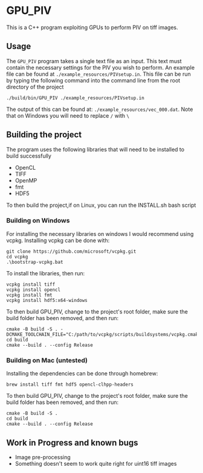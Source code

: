 # GPU_PIV
This is a C++ program exploiting GPUs to perform PIV on tiff images.

## Usage
The `GPU_PIV` program takes a single text file as an input. This text must contain the necessary settings for the PIV you wish to perform.
An example file can be found at `./example_resources/PIVsetup.in`. This file can be run by typing the following command into the command line from the root directory of the project

```
./build/bin/GPU_PIV ./example_resources/PIVsetup.in
```
The output of this can be found at: `./example_resources/vec_000.dat`. Note that on Windows you will need to replace `/` with `\`

## Building the project
The program uses the following libraries that will need to be installed to build successfully
* OpenCL
* TIFF
* OpenMP
* fmt
* HDF5

To then build the project,if on Linux, you can run the INSTALL.sh bash script

### Building on Windows
For installing the necessary libraries on windows I would recommend using vcpkg.
Installing vcpkg can be done with:
```
git clone https://github.com/microsoft/vcpkg.git
cd vcpkg
.\bootstrap-vcpkg.bat
```
To install the libraries, then run:
```
vcpkg install tiff
vcpkg install opencl
vcpkg install fmt
vcpkg install hdf5:x64-windows
```
To then build GPU_PIV, change to the project's root folder, make sure the build folder has been removed, and then run:
```
cmake -B build -S . -DCMAKE_TOOLCHAIN_FILE="C:/path/to/vcpkg/scripts/buildsystems/vcpkg.cmake"
cd build 
cmake --build . --config Release
```

### Building on Mac (untested)
Installing the dependencies can be done through homebrew:
```
brew install tiff fmt hdf5 opencl-clhpp-headers
```

To then build GPU_PIV, change to the project's root folder, make sure the build folder has been removed, and then run:
```
cmake -B build -S .
cd build
cmake --build . --config Release
```


## Work in Progress and known bugs
* Image pre-processing
* Something doesn't seem to work quite right for uint16 tiff images
